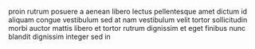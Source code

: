 proin rutrum posuere a aenean libero lectus pellentesque amet dictum id aliquam
congue vestibulum sed at nam vestibulum velit tortor sollicitudin morbi auctor
mattis libero et tortor rutrum dignissim et eget finibus nunc blandit dignissim
integer sed in